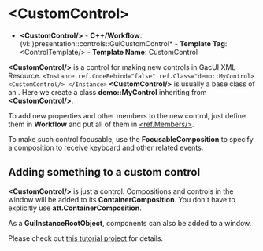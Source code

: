 # \<CustomControl\>

- **\<CustomControl/\>** - **C++/Workflow**: (vl::)presentation::controls::GuiCustomControl* - **Template Tag**: \<ControlTemplate/\> - **Template Name**: CustomControl

**\<CustomControl/\>** is a control for making new controls in GacUI XML Resource. ``` <Instance ref.CodeBehind="false" ref.Class="demo::MyControl> <CustomControl/> </Instance> ``` **\<CustomControl/\>** is usually a base class of an [ <Instance> ](../../../.././gacui/xmlres/tag_instance.md). Here we create a class **demo::MyControl** inheriting from **\<CustomControl/\>**.

To add new properties and other members to the new control, just define them in **Workflow** and put all of them in [<ref.Members/>](../../../.././gacui/xmlres/tag_instance.md).

To make such control focusable, use the **FocusableComposition** to specify a composition to receive keyboard and other related events.

## Adding something to a custom control

**\<CustomControl/\>** is just a control. Compositions and controls in the window will be added to its **ContainerComposition**. You don't have to explicitly use **att.ContainerComposition**.

As a **GuiInstanceRootObject**, components can also be added to a window.

Please check out [ this tutorial project ](https://github.com/vczh-libraries/Release/tree/master/Tutorial/GacUI_Controls/TriplePhaseImageButton) for details.

